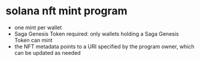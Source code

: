 # solana nft mint program

- one mint per wallet
- Saga Genesis Token required: only wallets holding a Saga Genesis Token can mint
- the NFT metadata points to a URI specified by the program owner, which can be updated as needed
